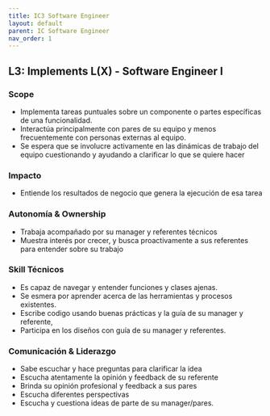```yaml
---
title: IC3 Software Engineer
layout: default
parent: IC Software Engineer
nav_order: 1
---
```


## L3: Implements L(X) - Software Engineer I

### Scope

- Implementa tareas puntuales sobre un componente o partes específicas de una funcionalidad.
- Interactúa principalmente con pares de su equipo y menos frecuentemente con personas externas al equipo.
- Se espera que se involucre activamente en las dinámicas de trabajo del equipo cuestionando y ayudando a clarificar lo que se quiere hacer


### Impacto

- Entiende los resultados de negocio que genera la ejecución de esa tarea


### Autonomía & Ownership

- Trabaja acompañado por su manager y referentes técnicos
- Muestra interés por crecer, y busca proactivamente a sus referentes para entender sobre su trabajo


### Skill Técnicos

- Es capaz de navegar y entender funciones y clases ajenas.
- Se esmera por aprender acerca de las herramientas y procesos existentes.
- Escribe codigo usando buenas prácticas y la guía de su manager y referente,
- Participa en los diseños con guía de su manager y referentes.


### Comunicación & Liderazgo

- Sabe escuchar y hace preguntas para clarificar la idea
- Escucha atentamente la opinión y feedback de su referente
- Brinda su opinión profesional y feedback a sus pares
- Escucha diferentes perspectivas
- Escucha y cuestiona ideas de parte de su manager/pares.
